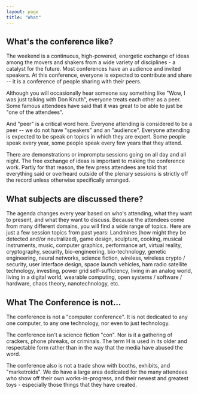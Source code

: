 ```yaml
---
layout: page
title: "What"
---
```


## What's the conference like?

The weekend is a continuous, high-powered, energetic exchange of ideas among the movers and shakers from a wide variety of disciplines - a catalyst for the future. Most conferences have an audience and invited speakers. At this conference, everyone is expected to contribute and share -- it is a conference of people sharing with their peers.

Although you will occasionally hear someone say something like "Wow, I was just talking with Don Knuth", everyone treats each other as a peer. Some famous attendees have said that it was great to be able to just be "one of the attendees".

And "peer" is a critical word here. Everyone attending is considered to be a peer -- we do not have "speakers" and an "audience". Everyone attending is expected to be speak on topics in which they are expert. Some people speak every year, some people speak every few years that they attend.

There are demonstrations or impromptu sessions going on all day and all night. The free exchange of ideas is important to making the conference work. Partly for that reason, the few press attendees are told that everything said or overheard outside of the plenary sessions is strictly off the record unless otherwise specifically arranged.

## What subjects are discussed there?

The agenda changes every year based on who's attending, what they want to present, and what they want to discuss. Because the attendees come from many different domains, you will find a wide range of topics. Here are just a few session topics from past years: Landmines (how might they be detected and/or neutralized), game design, sculpture, cooking, musical instruments, music, computer graphics, performance art, virtual reality, cryptography, security, bio-engineering, bio-technology, genetic engineering, neural networks, science fiction, wireless, wireless crypto / security, user interface design, space launch vehicles, ham radio satellite technology, investing, power grid self-sufficiency, living in an analog world, living in a digital world, wearable computing, open systems / software / hardware, chaos theory, nanotechnology, etc.

## What The Conference is not...

The conference is not a "computer conference". It is not dedicated to any one computer, to any one technology, nor even to just technology.

The conference isn't a science fiction "con". Nor is it a gathering of crackers, phone phreaks, or criminals. The term H is used in its older and respectable form rather than in the way that the media have abused the word.

The conference also is not a trade show with booths, exhibits, and "marketroids". We do have a large area dedicated for the many attendees who show off their own works-in-progress, and their newest and greatest toys - especially those things that they have created.